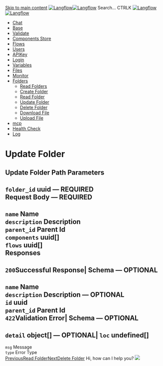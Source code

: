 [Skip to main content](https://docs.langflow.org/api/<#__docusaurus_skipToContent_fallback>)
[![Langflow](https://docs.langflow.org/img/langflow-logo-black.svg)![Langflow](https://docs.langflow.org/img/langflow-logo-white.svg)](https://docs.langflow.org/api/</>)
[](https://docs.langflow.org/api/<https:/github.com/langflow-ai/langflow>)[](https://docs.langflow.org/api/<https:/twitter.com/langflow_ai>)[](https://docs.langflow.org/api/<https:/discord.gg/EqksyE2EX9>)
Search...
CTRLK
[![Langflow](https://docs.langflow.org/img/langflow-logo-black.svg)![Langflow](https://docs.langflow.org/img/langflow-logo-white.svg)](https://docs.langflow.org/api/</>)
  * [Chat](https://docs.langflow.org/api/</api/retrieve-vertices-order>)
  * [Base](https://docs.langflow.org/api/</api/get-all>)
  * [Validate](https://docs.langflow.org/api/</api/post-validate-code>)
  * [Components Store](https://docs.langflow.org/api/</api/check-if-store-is-enabled>)
  * [Flows](https://docs.langflow.org/api/</api/create-flow>)
  * [Users](https://docs.langflow.org/api/</api/add-user>)
  * [APIKey](https://docs.langflow.org/api/</api/get-api-keys-route>)
  * [Login](https://docs.langflow.org/api/</api/login-to-get-access-token>)
  * [Variables](https://docs.langflow.org/api/</api/read-variables>)
  * [Files](https://docs.langflow.org/api/</api/upload-file-1>)
  * [Monitor](https://docs.langflow.org/api/</api/get-vertex-builds>)
  * [Folders](https://docs.langflow.org/api/</api/read-folders>)
    * [Read Folders](https://docs.langflow.org/api/</api/read-folders>)
    * [Create Folder](https://docs.langflow.org/api/</api/create-folder>)
    * [Read Folder](https://docs.langflow.org/api/</api/read-folder>)
    * [Update Folder](https://docs.langflow.org/api/</api/update-folder>)
    * [Delete Folder](https://docs.langflow.org/api/</api/delete-folder>)
    * [Download File](https://docs.langflow.org/api/</api/download-file-1>)
    * [Upload File](https://docs.langflow.org/api/</api/upload-file-2>)
  * [mcp](https://docs.langflow.org/api/</api/handle-sse>)
  * [Health Check](https://docs.langflow.org/api/</api/health>)
  * [Log](https://docs.langflow.org/api/</api/stream-logs>)


# Update Folder
Update Folder
Path Parameters  
---  
`folder_id` uuid — **REQUIRED**  
Request Body  — **REQUIRED**  
---  
`name` Name  
`description` Description  
`parent_id` Parent Id  
`components` uuid[]  
`flows` uuid[]  
Responses  
---  
`200`Successful Response| Schema  — **OPTIONAL**  
---  
`name` Name  
`description` Description — **OPTIONAL**  
`id` uuid  
`parent_id` Parent Id  
`422`Validation Error| Schema  — **OPTIONAL**  
---  
`detail` object[] — **OPTIONAL**| `loc` undefined[]  
---  
`msg` Message  
`type` Error Type  
[PreviousRead Folder](https://docs.langflow.org/api/</api/read-folder>)[NextDelete Folder](https://docs.langflow.org/api/</api/delete-folder>)
Hi, how can I help you?
![](https://docs.langflow.org/img/langflow-icon-black-transparent.svg)
